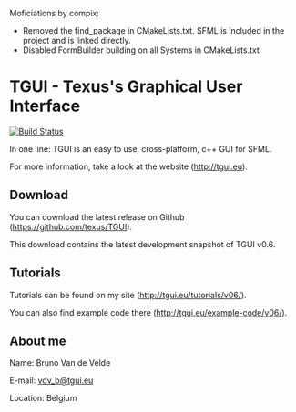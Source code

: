 Moficiations by compix:
- Removed the find_package in CMakeLists.txt. SFML is included in the project and is linked directly.
- Disabled FormBuilder building on all Systems in CMakeLists.txt

TGUI - Texus's Graphical User Interface
=======================================

[![Build Status](https://travis-ci.org/texus/TGUI.svg?branch=master)](https://travis-ci.org/texus/TGUI)

In one line: TGUI is an easy to use, cross-platform, c++ GUI for SFML.

For more information, take a look at the website (http://tgui.eu).



Download
--------

You can download the latest release on Github (https://github.com/texus/TGUI).

This download contains the latest development snapshot of TGUI v0.6.



Tutorials
---------

Tutorials can be found on my site (http://tgui.eu/tutorials/v06/).

You can also find example code there (http://tgui.eu/example-code/v06/).



About me
--------

Name:     Bruno Van de Velde

E-mail:   vdv_b@tgui.eu

Location: Belgium

